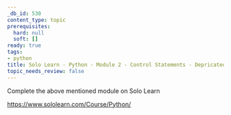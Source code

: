 ```yaml
---
_db_id: 530
content_type: topic
prerequisites:
  hard: null
  soft: []
ready: true
tags:
- python
title: Solo Learn - Python - Module 2 - Control Statements - Depricated
topic_needs_review: false
---
```


Complete the above mentioned module on Solo Learn

https://www.sololearn.com/Course/Python/
